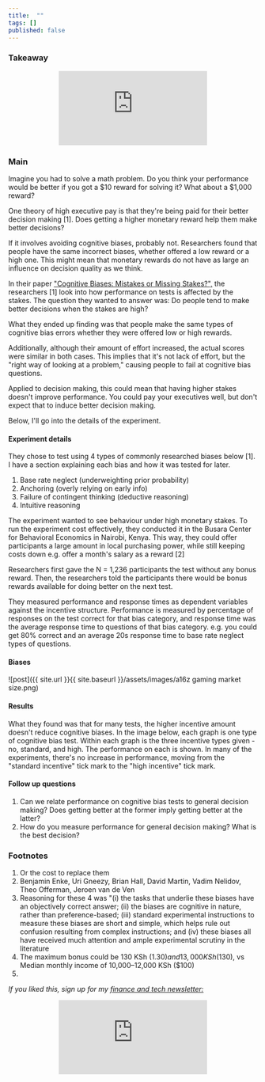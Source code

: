 ```yaml
---
title:  ""  
tags: []
published: false
---
```


### Takeaway

<style>
      .iframe-container {
        overflow: hidden;        
        padding-top: 50%; <!-- Calculated from the aspect ration of the content (in case of 16:9 it is 9/16= 0.5625) -->
        position: relative;
      }
      .iframe-container iframe { 
         border: 0;
         height: 100%; <!-- Finally, width and height are set to 100% so the iframe takes up 100% of the containers space. -->
         left: 0;
         position: absolute;
         top: 0;
         width: 100%;
         display: block;
         margin: 0 auto; <!-- center image -->
      }
      <!-- 4x3 Aspect Ratio -->
      .iframe-container-4x3 {
        padding-top: 75%;
      }
</style> 

<div class="iframe-container-4x3">
  <p align="center"><iframe src="https://avoidboringpeople.substack.com/embed" frameborder="0" scrolling="no"> </iframe></p>
</div>

### Main

Imagine you had to solve a math problem. Do you think your performance would be better if you got a $10 reward for solving it? What about a $1,000 reward? 

One theory of high executive pay is that they're being paid for their better decision making \[1\]. Does getting a higher monetary reward help them make better decisions?

If it involves avoiding cognitive biases, probably not. Researchers found that people have the same incorrect biases, whether offered a low reward or a high one. This might mean that monetary rewards do not have as large an influence on decision quality as we think. 

In their paper ["Cognitive Biases: Mistakes or Missing Stakes?",](https://www.ifo.de/DocDL/cesifo1_wp8168.pdf "pdf") the researchers \[1\] look into how performance on tests is affected by the stakes. The question they wanted to answer was: Do people tend to make better decisions when the stakes are high?

What they ended up finding was that people make the same types of cognitive bias errors whether they were offered low or high rewards. 

Additionally, although their amount of effort increased, the actual scores were similar in both cases. This implies that it's not lack of effort, but the "right way of looking at a problem," causing people to fail at cognitive bias questions.

Applied to decision making, this could mean that having higher stakes doesn't improve performance. You could pay your executives well, but don't expect that to induce better decision making.

Below, I'll go into the details of the experiment.

#### Experiment details

They chose to test using 4 types of commonly researched biases below \[1\]. I have a section explaining each bias and how it was tested for later.

1. Base rate neglect (underweighting prior probability)
2. Anchoring (overly relying on early info)
3. Failure of contingent thinking (deductive reasoning)
4. Intuitive reasoning

The experiment wanted to see behaviour under high monetary stakes. To run the experiment cost effectively, they conducted it in the Busara Center for Behavioral Economics in Nairobi, Kenya. This way, they could offer participants a large amount in local purchasing power, while still keeping costs down e.g. offer a month's salary as a reward \[2\]

Researchers first gave the N = 1,236 participants the test without any bonus reward. Then, the researchers told the participants there would be bonus rewards available for doing better on the next test. 

They measured performance and response times as dependent variables against the incentive structure. Performance is measured by percentage of responses on the test correct for that bias category, and response time was the average response time to questions of that bias category. e.g. you could get 80% correct and an average 20s response time to base rate neglect types of questions.

#### Biases



![post]({{ site.url }}{{ site.baseurl }}/assets/images/a16z gaming market size.png)

#### Results

What they found was that for many tests, the higher incentive amount doesn't reduce cognitive biases. In the image below, each graph is one type of cognitive bias test. Within each graph is the three incentive types given - no, standard, and high. The performance on each is shown. In many of the experiments, there's no increase in performance, moving from the "standard incentive" tick mark to the "high incentive" tick mark.



#### Follow up questions

1. Can we relate performance on cognitive bias tests to general decision making? Does getting better at the former imply getting better at the latter?
2. How do you measure performance for general decision making? What is the best decision?

### Footnotes

1. Or the cost to replace them
1. Benjamin Enke, Uri Gneezy, Brian Hall, David Martin, Vadim Nelidov, Theo Offerman, Jeroen van de Ven 
1. Reasoning for these 4 was "(i) the tasks that underlie these biases have an objectively correct answer; (ii) the biases are cognitive in nature, rather than preference-based; (iii) standard experimental instructions to measure these biases are short and simple, which helps rule out confusion resulting from complex instructions; and (iv) these biases all have received much attention and ample experimental scrutiny in the literature
2. The maximum bonus could be 130 KSh ($1.30) and 13,000 KSh ($130), vs Median monthly income of 10,000–12,000 KSh ($100)
3. 


*If you liked this, sign up for my [finance and tech newsletter:](https://avoidboringpeople.substack.com/ "ABP")*

<div class="iframe-container-4x3">
  <p align="center"><iframe src="https://avoidboringpeople.substack.com/embed" frameborder="0" scrolling="no"> </iframe></p>
</div>
